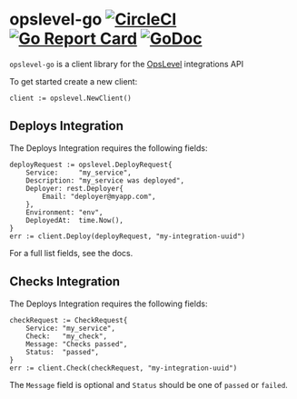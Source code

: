 # opslevel-go [![CircleCI](https://circleci.com/gh/segmentio/opslevel-go.svg?style=shield)](https://circleci.com/gh/segmentio/opslevel-go) [![Go Report Card](https://goreportcard.com/badge/github.com/segmentio/opslevel-go)](https://goreportcard.com/report/github.com/segmentio/opslevel-go) [![GoDoc](https://godoc.org/github.com/segmentio/opslevel-go?status.svg)](https://godoc.org/github.com/segmentio/opslevel-go)

`opslevel-go` is a client library for the [OpsLevel](https://www.opslevel.com/) integrations API

To get started create a new client:

```
client := opslevel.NewClient()
```

## Deploys Integration

The Deploys Integration requires the following fields:

```
deployRequest := opslevel.DeployRequest{
    Service:     "my_service",
    Description: "my_service was deployed",
    Deployer: rest.Deployer{
        Email: "deployer@myapp.com",
    },
    Environment: "env",
    DeployedAt:  time.Now(),
}
err := client.Deploy(deployRequest, "my-integration-uuid")
```

For a full list fields, see the docs.

## Checks Integration

The Deploys Integration requires the following fields:

```
checkRequest := CheckRequest{
    Service: "my_service",
    Check:   "my_check",
    Message: "Checks passed",
    Status:  "passed",
}
err := client.Check(checkRequest, "my-integration-uuid")
```

The `Message` field is optional and `Status` should be one of `passed` or `failed`.
